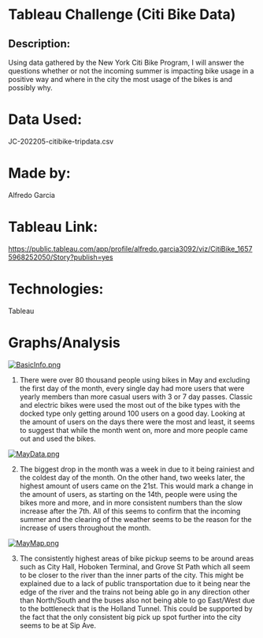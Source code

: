 # Tableau Challenge (Citi Bike Data)

## **Description:** 
Using data gathered by the New York Citi Bike Program, I will answer the questions whether or not the incoming summer is impacting bike usage in a positive way and where in the city the most usage of the bikes is and possibly why. 

# Data Used:

JC-202205-citibike-tripdata.csv

# Made by:
Alfredo Garcia

# Tableau Link:
https://public.tableau.com/app/profile/alfredo.garcia3092/viz/CitiBike_16575968252050/Story?publish=yes

# Technologies:
Tableau

# Graphs/Analysis

[![BasicInfo.png](https://i.postimg.cc/vQ41RWJq/Basic-Info.png)](https://postimg.cc/p9qttrjL)

1. There were over 80 thousand people using bikes in May and excluding the first day of the month, every single day had more users that were yearly members than more casual users with 3 or 7 day passes. Classic and electric bikes were used the most out of the bike types with the docked type only getting around 100 users on a good day. Looking at the amount of users on the days there were the most and least, it seems to suggest that while the month went on, more and more people came out and used the bikes.



[![MayData.png](https://i.postimg.cc/3YLpPJyw/MayData.png)](https://postimg.cc/9Dcm3vk1)

2. The biggest drop in the month was a week in due to it being rainiest and the coldest day of the month. On the other hand, two weeks later, the highest amount of users came on the 21st. This would mark a change in the amount of users, as starting on the 14th, people were using the bikes more and more, and in more consistent numbers than the slow increase after the 7th. All of this seems to confirm that the incoming summer and the clearing of the weather seems to be the reason for the increase of users throughout the month.

[![MayMap.png](https://i.postimg.cc/t9Nh2thL/MayMap.png)](https://postimg.cc/jW0dgDbw)

3. The consistently highest areas of bike pickup seems to be around areas such as City Hall, Hoboken Terminal, and Grove St Path which all seem to be closer to the river than the inner parts of the city. This might be explained due to a lack of public transportation due to it being near the edge of the river and the trains not being able go in any direction other than North/South and the buses also not being able to go East/West due to the bottleneck that is the Holland Tunnel. This could be supported by the fact that the only consistent big pick up spot further into the city seems to be at Sip Ave.
